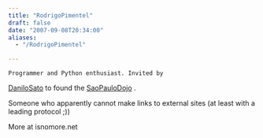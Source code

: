 ```yaml
---
title: "RodrigoPimentel"
draft: false
date: "2007-09-08T20:34:00"
aliases:
  - "/RodrigoPimentel"

---
```

    Programmer and Python enthusiast. Invited by
[DaniloSato](/people/DaniloSato) to found the
[SaoPauloDojo](/dojo/SaoPauloDojo) .

Someone who apparently cannot make links to external sites (at least
with a leading protocol ;))

More at isnomore.net
